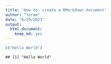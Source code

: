 ```yaml
---
title: 'How to: create a RMarkdown document'
author: "Yoram"
date: "6/29/2021"
output: 
  html_document: 
    keep_md: yes
---
```



```r
c("Hello World")
```

```
## [1] "Hello World"
```
